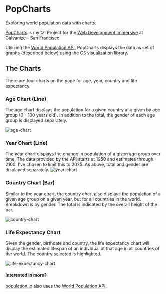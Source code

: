 # PopCharts

Exploring world population data with charts.

[PopCharts](http://www.popcharts.xyz/) is my Q1 Project for the [Web Development Immersive](http://www.galvanize.com/san-francisco/web-development) at [Galvanize - San Francisco](http://www.galvanize.com/san-francisco).

Utilizing the [World Population API](http://api.population.io/), PopCharts displays the data as set of graphs (described below) using the [C3](http://c3js.org/) visualization library.

## The Charts

There are four charts on the page for age, year, country and life expectancy.

### Age Chart (Line)
The age chart displays the population for a given country at a given by age group (0 - 100 years old). In addition to the total, the gender of each age group is displayed separately.

![age-chart](https://cloud.githubusercontent.com/assets/5109163/26257931/58697964-3c77-11e7-9b41-3f5731c4ae95.jpg)

### Year Chart (Line)
The year chart displays the change in population of a given age group over time. The data provided by the API starts at 1950 and estimates through 2100. I've chosen to limit this to 2025. As above, total and gender are displayed separately.
![year-chart](https://cloud.githubusercontent.com/assets/5109163/26257936/5b5c0592-3c77-11e7-9cbc-7dd4c6891b5f.jpg)

### Country Chart (Bar)
Similar to the year chart, the country chart also displays the population of a given age group on a given year, but for all countries in the world. Breakdown is by gender. The total is indicated by the overall height of the bar.

![country-chart](https://cloud.githubusercontent.com/assets/5109163/26257938/6149fe50-3c77-11e7-989c-cb48c8389001.jpg)

### Life Expectancy Chart
Given the gender, birthdate and country, the life expectancy chart will display the estimated lifespan of an individual at that age in all countries of the world. The country selected is highlighted.

![life-expectancy-chart](https://cloud.githubusercontent.com/assets/5109163/26257940/65a26f50-3c77-11e7-9d1b-ef5aa7140aa0.jpg)


#### Interested in more?
[population.io](http://population.io/) also uses the [World Population API](http://api.population.io/).
